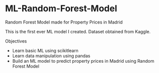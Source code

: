 # ML-Random-Forest-Model
Random Forest Model made for Property Prices in Madrid

This is the first ever ML model I created. Dataset obtained from Kaggle.

Objectives
- Learn basic ML using scikitlearn 
- Learn data manipulation using pandas
- Build an ML model to predict property prices in Madrid using Random Forest Model
